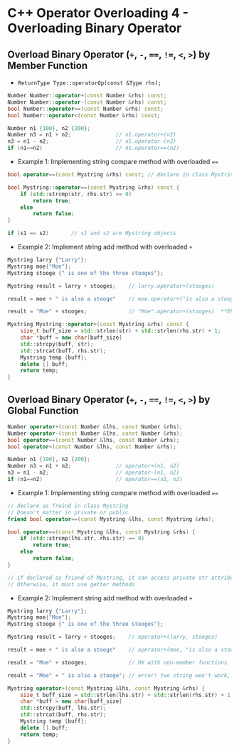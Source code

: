 # C++ Operator Overloading 4 - Overloading Binary Operator

## Overload Binary Operator (`+`, `-`, `==`, `!=`, `<`, `>`) by Member Function

+ `ReturnType Type::operatorOp(const &Type rhs);`
```C++
Number Number::operator+(const Number &rhs) const;
Number Number::operator-(const Number &rhs) const;   
bool Number::operator==(const Number &rhs) const;   
bool Number::operator<(const Number &rhs) const;

Number n1 {100}, n2 {200}; 
Number n3 = n1 + n2;              // n1.operator+(n2)
n3 = n1 - n2;                     // n1.operator-(n2)
if (n1==n2)                       // n1.operator==(n2)
```

+ Example 1: Implementing string compare method with overloaded `==`
```C++
bool operator==(const Mystring &rhs) const; // declare in class Mystring()

bool Mystring::operator==(const Mystring &rhs) const {
	if (std::strcmp(str, rhs.str) == 0)
		return true;
	else
		return false;
}

if (s1 == s2)       // s1 and s2 are Mystring objects
```

+ Example 2: Implement string add method with overloaded `+`
```C++
Mystring larry {"Larry"};
Mystring moe{"Moe"};
Mystring stooge {" is one of the three stooges"};

Mystring result = larry + stooges;    // larry.operator+(stooges)

result = moe + " is also a stooge"    // moe.operator+("is also a stooge")

result = "Moe" + stooges;             // "Moe".operator+(stooges)  **ERROR!!**
```

```C++
Mystring Mystring::operator+(const Mystring &rhs) const {
	size_t buff_size = std::strlen(str) + std::strlen(rhs.str) + 1;
	char *buff = new char[buff_size]
	std::strcpy(buff, str);
	std::strcat(buff, rhs.str);
	Mystring temp {buff};
	delete [] buff;
	return temp;
}
```

## Overload Binary Operator (`+`, `-`, `==`, `!=`, `<`, `>`) by Global Function

```C++
Number operator+(const Number &lhs, const Number &rhs);
Number operator-(const Number &lhs, const Number &rhs);   
bool operator==(const Number &lhs, const Number &rhs);   
bool operator<(const Number &lhs, const Number &rhs);

Number n1 {100}, n2 {200}; 
Number n3 = n1 + n2;              // operator+(n1, n2)
n3 = n1 - n2;                     // operator-(n1, n2)
if (n1==n2)                       // operator==(n1, n2)
```

+ Example 1: Implementing string compare method with overloaded `==`
```C++
// declare as freind in class Mystring
// Doesn't matter in private or public
friend bool operator==(const Mystring &lhs, const Mystring &rhs); 

bool operator==(const Mystring &lhs, const Mystring &rhs) {
	if (std::strcmp(lhs.str, rhs.str) == 0)
		return true;
	else
		return false;
}

// if declared as friend of Mystring, it can access private str attribute
// Otherwise, it must use getter methods
```

+ Example 2: Implement string add method with overloaded `+`
```C++
Mystring larry {"Larry"};
Mystring moe{"Moe"};
Mystring stooge {" is one of the three stooges"};

Mystring result = larry + stooges;    // operator+(larry, stooges)

result = moe + " is also a stooge"    // operator+(moe, "is also a stooge")

result = "Moe" + stooges;             // OK with non-member functions

result = "Moe" + " is also a stooge"; // error! two string won't work, C++ assumes primitive pointer, and not objects
```

```C++
Mystring operator+(const Mystring &lhs, const Mystring &rhs) {
	size_t buff_size = std::strlen(lhs.str) + std::strlen(rhs.str) + 1;
	char *buff = new char[buff_size]
	std::strcpy(buff, lhs.str);
	std::strcat(buff, rhs.str);
	Mystring temp {buff};
	delete [] buff;
	return temp;
}
```